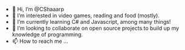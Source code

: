 - 👋 Hi, I’m @CShaaarp
- 👀 I’m interested in video games, reading and food (mostly).
- 🌱 I’m currently learning C# and Javascript, among many things!
- 💞️ I’m looking to collaborate on open source projects to build up my knowledge of programming.
- 📫 How to reach me ...

<!---
CShaaarp/CShaaarp is a ✨ special ✨ repository because its `README.md` (this file) appears on your GitHub profile.
You can click the Preview link to take a look at your changes.
--->
